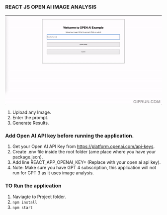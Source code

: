 ### REACT JS OPEN AI IMAGE ANALYSIS

![Demo](./src/OpenAi.gif)

1. Upload any Image.
2. Enter the prompt.
3. Generate Results.

### Add Open AI API key before running the application.

1.  Get your Open AI API Key from https://platform.openai.com/api-keys.
2.  Create .env file inside the root folder (ame place where you have your package.json).
3.  Add line REACT_APP_OPENAI_KEY=<Your API Key here> (Replace <Your API Key here> with your open ai api key).
4.  Note: Make sure you have GPT 4 subscription, this application will not run for GPT 3 as it uses image analysis.

### TO Run the application

1. Naviagte to Project folder.
2. `npm install`
3. `npm start`
